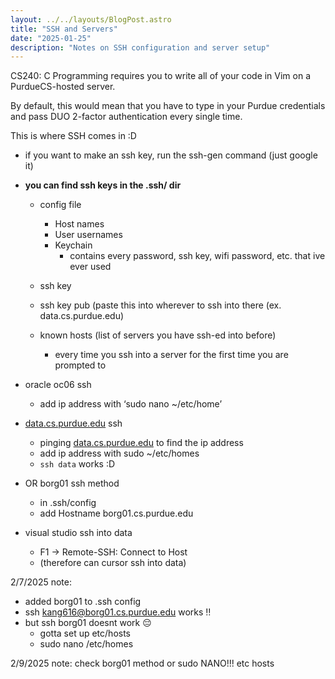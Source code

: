 ```yaml
---
layout: ../../layouts/BlogPost.astro
title: "SSH and Servers"
date: "2025-01-25"
description: "Notes on SSH configuration and server setup"
---
```

CS240: C Programming requires you to write all of your code in Vim on a PurdueCS-hosted server.

By default, this would mean that you have to type in your Purdue credentials and pass DUO 2-factor authentication every single time.

This is where SSH comes in :D

- if you want to make an ssh key, run the ssh-gen command (just google it)

- **you can find ssh keys in the .ssh/ dir**
    - config file

        - Host names
        - User usernames
        - Keychain
            - contains every password, ssh key, wifi password, etc. that ive ever used
                
    - ssh key
    - ssh key pub (paste this into wherever to ssh into there (ex. data.cs.purdue.edu)
    - known hosts (list of servers you have ssh-ed into before)
        - every time you ssh into a server for the first time you are prompted to
- oracle oc06 ssh
    - add ip address with ‘sudo nano ~/etc/home’
- [data.cs.purdue.edu](http://data.cs.purdue.edu) ssh
    - pinging [data.cs.purdue.edu](http://data.cs.purdue.edu) to find the ip address
    - add ip address with sudo ~/etc/homes
    - `ssh data` works :D
- OR borg01 ssh method
    - in .ssh/config
    - add Hostname borg01.cs.purdue.edu
- visual studio ssh into data
    - F1 → Remote-SSH: Connect to Host
    - (therefore can cursor ssh into data)

2/7/2025 note:

- added borg01 to .ssh config
- ssh [kang616@borg01.cs.purdue.edu](mailto:kang616@borg01.cs.purdue.edu) works ‼️
- but ssh borg01 doesnt work 😔
    - gotta set up etc/hosts
    - sudo nano /etc/homes

2/9/2025 note: check borg01 method or sudo NANO!!! etc hosts